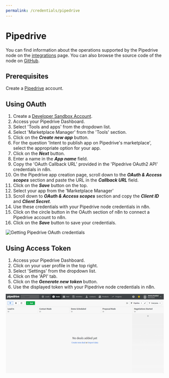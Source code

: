 ```yaml
---
permalink: /credentials/pipedrive
---
```


# Pipedrive

You can find information about the operations supported by the Pipedrive node on the [integrations](https://n8n.io/integrations/n8n-nodes-base.pipedrive) page. You can also browse the source code of the node on [GitHub](https://github.com/n8n-io/n8n/tree/master/packages/nodes-base/nodes/Pipedrive).

## Prerequisites

Create a [Pipedrive](https://pipedrive.com/) account.

## Using OAuth

1. Create a [Developer Sandbox Account](https://pipedrive.readme.io/docs/developer-sandbox-account).
2. Access your Pipedrive Dashboard.
3. Select 'Tools and apps' from the dropdown list.
4. Select 'Marketplace Manager' from the 'Tools' section.
5. Click on the ***Create new app*** button.
6. For the question 'Intent to publish app on Pipedrive's marketplace', select the appropriate option for your app.
7. Click on the ***Next*** button.
8. Enter a name in the ***App name*** field.
9. Copy the 'OAuth Callback URL' provided in the 'Pipedrive OAuth2 API' credentials in n8n.
10. On the Pipedrive app creation page, scroll down to the ***OAuth & Access scopes*** section and paste the URL in the ***Callback URL*** field.
11. Click on the ***Save*** button on the top.
12. Select your app from the 'Marketplace Manager'
13. Scroll down to ***OAuth & Access scopes*** section and copy the ***Client ID*** and ***Client Secret***.
14. Use these credentials with your Pipedrive node credentials in n8n.
15. Click on the circle button in the OAuth section of n8n to connect a Pipedrive account to n8n.
16. Click on the ***Save*** button to save your credentials.

![Getting Pipedrive OAuth credentials](./using-oauth.gif)

## Using Access Token

1. Access your Pipedrive Dashboard.
2. Click on your user profile in the top right.
3. Select 'Settings' from the dropdown list.
4. Click on the 'API' tab.
5. Click on the ***Generate new token*** button.
6. Use the displayed token with your Pipedrive node credentials in n8n.

![Getting Pipedrive Access Token](./using-access-token.gif)
